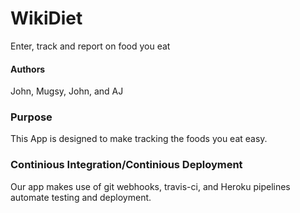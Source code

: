 # WikiDiet
Enter, track and report on food you eat

#### Authors
John, Mugsy, John, and AJ

### Purpose 

This App is designed to make tracking the foods you eat easy. 

### Continious Integration/Continious Deployment

Our app makes use of git webhooks, travis-ci, and Heroku pipelines automate testing and deployment.


